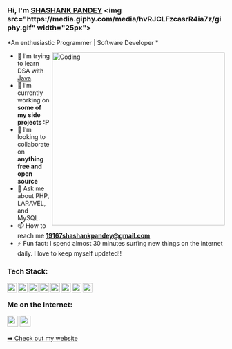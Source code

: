 ### Hi, I'm [SHASHANK PANDEY]([https://shashank02051997.github.io/](https://github.com/Shashank01k)) <img src="https://media.giphy.com/media/hvRJCLFzcasrR4ia7z/giphy.gif" width="25px">

*An enthusiastic Programmer | Software Developer *

<img align="right" alt="Coding" width="400" src="https://camo.githubusercontent.com/7de37139d0b4c1ce40865e799b446c0e963a3dd8fb68d239707237c40604fa3d/68747470733a2f2f63646e2e6472696262626c652e636f6d2f75736572732f3733303730332f73637265656e73686f74732f363538313234332f6176656e746f2e676966">

- 🌱 I’m trying to learn DSA with [Java](https://www.java.com/en/).
- 🔭 I’m currently working on **some of my side projects :P**
- 👯 I’m looking to collaborate on **anything free and open source**
- 💬 Ask me about PHP, LARAVEL, and MySQL.
- 📫 How to reach me **19167shashankpandey@gmail.com**
- ⚡ Fun fact: I spend almost 30 minutes surfing new things on the internet daily. I love to keep myself updated!!

### Tech Stack:
<img align="left" alt="shashank | pub" width="22px" src="https://cdn.jsdelivr.net/npm/simple-icons@v3/icons/php.svg" />
<img align="left" alt="shashank | pub" width="22px" src="https://cdn.jsdelivr.net/npm/simple-icons@v3/icons/mysql.svg" />
<img align="left" alt="shashank | pub" width="22px" src="https://cdn.jsdelivr.net/npm/simple-icons@v3/icons/html5.svg" />
<img align="left" alt="shashank | pub" width="22px" src="https://cdn.jsdelivr.net/npm/simple-icons@v3/icons/laravel.svg" />
<img align="left" alt="shashank | pub" width="22px" src="https://cdn.jsdelivr.net/npm/simple-icons@v3/icons/redis.svg" />
<img align="left" alt="shashank | pub" width="22px" src="https://cdn.jsdelivr.net/npm/simple-icons@v3/icons/javascript.svg" />
<img align="left" alt="shashank | pub" width="22px" src="https://cdn.jsdelivr.net/npm/simple-icons@v3/icons/git.svg" />
<img align="left" alt="shashank | pub" width="22px" src="https://cdn.jsdelivr.net/npm/simple-icons@v3/icons/java.svg" />
<br />

### Me on the Internet:

<p><a href="https://twitter.com/home?lang=en"><img src="https://img.shields.io/badge/twitter-%231DA1F2.svg?&style=for-the-badge&logo=twitter&logoColor=white" height=25></a> <a href="https://www.linkedin.com/in/shashank-pandey-3123b51b4/"><img src="https://img.shields.io/badge/linkedin-%230077B5.svg?&style=for-the-badge&logo=linkedin&logoColor=white" height=25></a> 
<!-- <p><a href="https://shashank01k.github.io/shashank01">➡️ Check out my website</a></p> -->
<p><a href="https://shashank01k.github.io/galaxy-programmer/">➡️ Check out my website</a></p>
<br />
<br />
